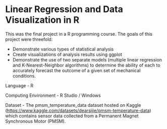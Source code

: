 # Linear Regression and Data Visualization in R

This was the final project in a R programming course. The goals of this project were threefold:
  - Demonstrate various types of statistical analysis
  - Create visualizations of analysis results using ggplot
  - Demonstrate the use of two separate models (multiple linear regression and K-Nearest-Neighbor algorithms) to determine the ability of each to accurately forecast the outcome of a given set of mechanical conditions.

Language - R

Computing Environment - R Studio / Windows

Dataset - The pmsm_temperature_data dataset hosted on Kaggle (https://www.kaggle.com/datasets/dearsijie/pmsm-temperature-data) which contains sensor data collected from a Permanent Magnet Synchronous Motor (PMSM).
